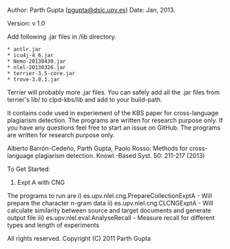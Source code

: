 Author: Parth Gupta (pgupta@dsic.upv.es) Date: Jan, 2013.

Version: v 1.0

Add following .jar files in /lib directory.

	* antlr.jar
	* icu4j-4_6.jar
	* Nemo-20130430.jar
	* nlel-20130326.jar
	* terrier-3.5-core.jar
	* trove-3.0.1.jar

Terrier will probably more .jar files. You can safely add all the .jar files from terrier's lib/ to clpd-kbs/lib and add to your build-path.

It contains code used in experiement of the KBS paper for cross-language plagiarism detection. The programs are written for research purpose only. If you have any questions feel free to start an issue on GitHub. The programs are written for research purpose only.

Alberto Barrón-Cedeño, Parth Gupta, Paolo Rosso: Methods for cross-language plagiarism detection. Knowl.-Based Syst. 50: 211-217 (2013)

To Get Started:

1. Expt A with CNG

The programs to run are 
	i)	es.upv.nlel.cng.PrepareCollectionExptA  - Will prepare the character n-gram data
	ii)	es.upv.nlel.cng.CLCNGExptA - Will calculate similarity between source and target documents and generate output file
	iii)	es.upv.nlel.eval.AnalyseRecall -  Measure recall for different types and length of experiments




All rights reserved. Copyright (C) 2011 Parth Gupta
